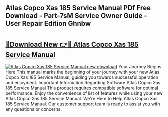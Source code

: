## Atlas Copco Xas 185 Service Manual PDf Free Download - Part-7sM Service Owner Guide - User Repair Edition Ghnbw

# <h2><a href="http://bc70899.oget.top/?id=Atlas+Copco+Xas+185+Service+Manual">🔗Download New 👉🔴 Atlas Copco Xas 185 Service Manual</a></h2>

[![Atlas Copco Xas 185 Service Manual new download](https://i.imgur.com/5g1atiW.png)](http://bc70899.oget.top/?id=Atlas+Copco+Xas+185+Service+Manual)
Your Journey Begins Here This manual marks the beginning of your journey with your new Atlas Copco Xas 185 Service Manual, guiding you towards successful operation and enjoyment. Important Information Regarding Software Atlas Copco Xas 185 Service Manual This product requires compatible software for optimal performance. Enjoy the convenience of list of features while using your new Atlas Copco Xas 185 Service Manual. We're Here to Help Atlas Copco Xas 185 Service Manual. Our customer support team is ready to assist you with any questions or concerns.
